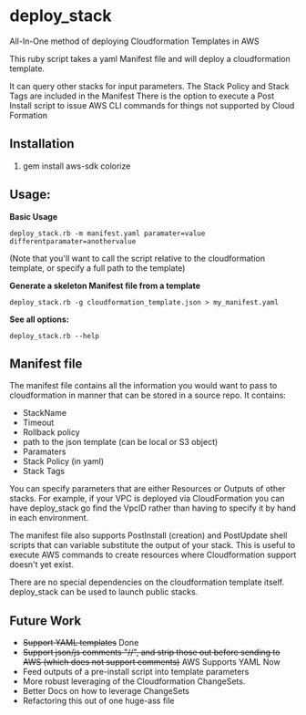 # deploy_stack
All-In-One method of deploying Cloudformation Templates in AWS

This ruby script takes a yaml Manifest file and will deploy a cloudformation template.

It can query other stacks for input parameters.
The Stack Policy and Stack Tags are included in the Manifest
There is the option to execute a Post Install script to issue AWS CLI commands for things not supported by Cloud Formation

## Installation
1. gem install aws-sdk colorize

## Usage:

**Basic Usage**
```
deploy_stack.rb -m manifest.yaml paramater=value differentparamater=anothervalue
```
(Note that you'll want to call the script relative to the cloudformation template, or specify a full path to the template)

**Generate a skeleton Manifest file from a template**
```
deploy_stack.rb -g cloudformation_template.json > my_manifest.yaml
```

**See all options:**
```
deploy_stack.rb --help
```


## Manifest file
The manifest file contains all the information you would want to pass to cloudformation in manner that can be stored in a source repo.
It contains:
- StackName
- Timeout
- Rollback policy
- path to the json template (can be local or S3 object)
- Paramaters
- Stack Policy (in yaml)
- Stack Tags

You can specify parameters that are either Resources or Outputs of other stacks. For example, if your VPC is deployed via CloudFormation you can have deploy_stack go find the VpcID rather than having to specify it by hand in each environment. 

The manifest file also supports PostInstall (creation) and PostUpdate shell scripts that can variable substitute the output of your stack. This is useful to execute AWS commands to create resources where Cloudformation support doesn't yet exist. 

There are no special dependencies on the cloudformation template itself. deploy_stack can be used to launch public stacks.


## Future Work
- ~~Support YAML templates~~ Done
- ~~Support json/js comments "//", and strip those out before sending to AWS (which does not support comments)~~ AWS Supports YAML Now
- Feed outputs of a pre-install script into template parameters
- More robust leveraging of the Cloudformation ChangeSets. 
- Better Docs on how to leverage ChangeSets
- Refactoring this out of one huge-ass file




